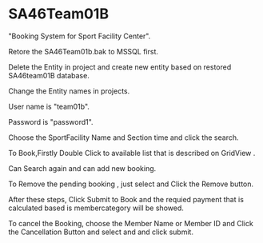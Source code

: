 # SA46Team01B

"Booking System for Sport Facility Center".

Retore the SA46Team01b.bak to MSSQL first.

Delete the Entity in project and create new entity based on restored SA46team01B database.

Change the Entity names in projects.

User name is "team01b".

Password is "password1".

Choose the SportFacility Name and Section time and click the search.

To Book,Firstly Double Click to available list that is described on GridView .

Can Search again and can add new booking.

To Remove the pending booking , just select and Click the Remove button.

After these steps, Click Submit to Book and the requied payment that is calculated based is membercategory will be showed.

To cancel the Booking, choose the Member Name or Member ID and Click the Cancellation  Button and select and and click submit.
